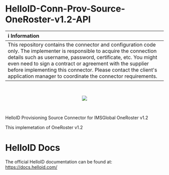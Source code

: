 # HelloID-Conn-Prov-Source-OneRoster-v1.2-API

| :information_source: Information |
|:---------------------------|
| This repository contains the connector and configuration code only. The implementer is responsible to acquire the connection details such as username, password, certificate, etc. You might even need to sign a contract or agreement with the supplier before implementing this connector. Please contact the client's application manager to coordinate the connector requirements.       |
<br /> 
<p align="center">
  <img src="https://www.tools4ever.nl/connector-logos/oneroster-logo.png">
</p>
<br />

HelloID Provisioning Source Connector for IMSGlobal OneRoster v1.2

This implemetation of OneRoster v1.2

# HelloID Docs
The official HelloID documentation can be found at: https://docs.helloid.com/
